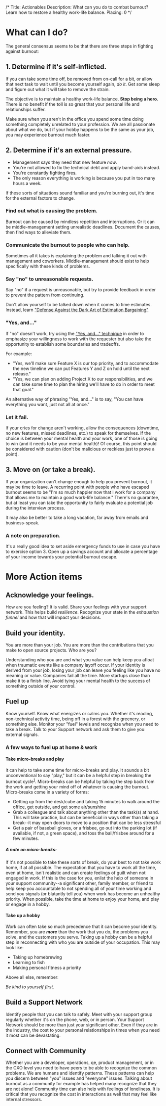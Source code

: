 /*
Title: Actionables
Description: What can you do to combat burnout? Learn how to restore a healthy work-life balance.
Placing: 0
*/

# What can I do?
The general consensus seems to be that there are three steps in fighting against burnout:

## 1. Determine if it's self-inflicted.
If you can take some time off, be removed from on-call for a bit, or allow that next task to wait until you become yourself again, *do it*. Get some sleep and figure out what it will take to remove the strain.

The objective is to maintain a healthy work-life balance. **Stop being a hero.** There is no benefit if the toll is so great that your personal life and relationships suffer.

Make sure when you aren't in the office you spend some time doing something completely unrelated to your profession. We are all passionate about what we do, but if your hobby happens to be the same as your job, you may experience burnout much faster.

## 2. Determine if it's an external pressure.
* Management says they need that new feature *now*. 
* You're not allowed to fix the technical debt and apply band-aids instead.
* You're constantly fighting fires.
* The only reason everything is working is because you put in too many hours a week.

If these sorts of situations sound familiar and you're burning out, it's time for the external factors to change.

### Find out what is causing the problem.
Burnout can be caused by mindless repetition and interruptions. Or it can be middle-management setting unrealistic deadlines. Document the causes, then find ways to alleviate them.

### Communicate the burnout to people who can help. 
Sometimes all it takes is explaining the problem and talking it out with management and coworkers. Middle-management should exist to help specifically with these kinds of problems.

### Say "no" to unreasonable requests.
Say "no" if a request is unreasonable, but try to provide feedback in order to prevent the pattern from continuing.

Don't allow yourself to be talked down when it comes to time estimates. Instead, learn <a target="_blank" href="http://www.liquidplanner.com/blog/defense-dark-art-estimation-bargaining/">"Defense Against the Dark Art of Estimation Bargaining"</a>

### "Yes, and..."
If "no" doesn't work, try using the <a href="http://www.huffingtonpost.com/liz-orsquo/cant-say-no-say-yes-instead_b_4583052.html" target="_blank">"Yes, and..." technique</a> in order to emphasize your willingness to work with the requester but also take the opportunity to establish some boundaries and tradeoffs. 
  
For example:

* "Yes, we'll make sure Feature X is our top priority, and to accommodate the new timeline we can put Features Y and Z on hold until the next release."
* "Yes, we can plan on adding Project X to our responsibilities, and we can take some time to plan the hiring we'll have to do in order to meet that goal."

An alternative way of phrasing "Yes, and..." is to say, "You can have everything you want, just not all at once."

### Let it fail.
If your cries for change aren't working, allow the consequences (downtime, no new features, missed deadlines, etc.) to speak for themselves. If the choice is between your mental health and your work, one of those is going to win (and it needs to be your mental health)! Of course, this point should be considered with caution (don't be malicious or reckless just to prove a point).

## 3. Move on (or take a break).
If your organization can't change enough to help you prevent burnout, it may be time to leave. A recurring point with people who have escaped burnout seems to be "I'm so much happier now that I work for a company that allows me to maintain a good work-life balance." There's no guarantee, but at least you can take the opportunity to fairly evaluate a potential job during the interview process.

It may also be better to take a long vacation, far away from emails and business-speak.

### A note on preparation.
It's a really good idea to set aside emergency funds to use in case you have to exercise option 3. Open up a savings account and allocate a percentage of your income towards your potential burnout escape.

# More Action items

## Acknowledge your feelings.

How are you feeling? It is valid. Share your feelings with your support network. This helps build *resilience*. Recognize your state in the *exhaustion funnel* and how that will impact your decisions.

## Build your identity.

You are more than your job. You are more than the contributions that you make to open source projects. Who are you?

Understanding who you are and what you value can help keep you afloat when traumatic events like a company layoff occur. If your identity is derived from your job, losing your job can leave you feeling like you have no meaning or value. Companies fail all the time. More startups close than make it to a finish line. Avoid tying your mental health to the success of something outside of your control.

## Fuel up

Know yourself. Know what energizes or calms you. Whether it's reading, non-technical activity time, being off in a forest with the greenery, or something else. Monitor your "fuel" levels and recognize when you need to take a break. Talk to your Support network and ask them to give you external signals.

### A few ways to fuel up at home & work
#### Take micro-breaks and play
It can help to take some time for micro-breaks and play. It sounds a bit unconventional to say "play," but it can be a helpful step in breaking the burnout cycle<sup>[1]</sup>.  Micro-breaks can be helpful by taking the step back from the work and getting your mind off of whatever is causing the burnout. Micro-breaks come in a variety of forms:

* Getting up from the desk/cube and taking 15 minutes to walk around the office, get outside, and get some air/sunshine
* Grab a colleague and talk about anything other than the task(s) at hand. This will take practice, but can be beneficial in ways other than taking a break--it may open doors to move to a position that can be less stressful
* Get a pair of baseball gloves, or a frisbee, go out into the parking lot (if available, if not, a green space), and toss the ball/frisbee around for a few minutes. 

##### A note on micro-breaks:
If it's not possible to take these sorts of break, do your best to not take work home, if at all possible. The expectation that you have to work all the time, even at home, isn't realistic and can create feelings of guilt when not engaged in work. If this is the case for you, enlist the help of someone in your support community--a significant other, family member, or friend to help keep you accountable to not spending all of your time working and send you signals (or blatantly tell you) when work has become an unhealthy priority. When possible, take the time at home to enjoy your home, and play or engage in a hobby. 

#### Take up a hobby
Work can often take so much precedence that it can become your identity. Remember, you are ***more*** than the work that you do, the problems you solve, and the customers you serve. Taking up a hobby can be a helpful step in reconnecting with who you are outside of your occupation. This may look like:

* Taking up homebrewing
* Learning to fish
* Making personal fitness a priority

Above all else, remember:

*Be kind to yourself first.*

## Build a Support Network

Identify people that you can talk to safely. Meet with your support group regularly whether it's on the phone, web, or in person. Your Support Network should be more than just your significant other. Even if they are in the industry, the cost to your personal relationships in times when you need it most can be devastating.

## Connect with Community

Whether you are a developer, operations, qe, product management, or in the CXO level you need to have peers to be able to recognize the common problems. We are humans and identify patterns. These patterns can help you discern between "you" issues and "everyone" issues. Talking about burnout as a community for example has helped many recognize that they are not alone! Community time can also help with feelings of loneliness. It is critical that you recognize the cost in interactions as well that may feel like internal stressors.


[1]: http://www.playitaway.me/
